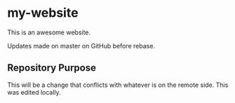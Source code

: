 # my-website

This is an awesome website.

Updates made on master on GitHub before rebase.

## Repository Purpose

This will be a change that conflicts 
with whatever is on the remote side.
This was edited locally.
